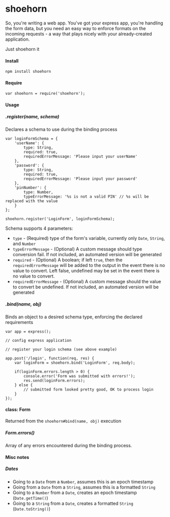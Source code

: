 # shoehorn

So, you're writing a web app. You've got your express app, you're handling the form data, but you need an easy way to enforce formats on the incoming requests - a way that plays nicely with your already-created application.

Just shoehorn it

#### Install
```
npm install shoehorn
```

#### Require
```
var shoehorn = require('shoehorn');
```

#### Usage

##### .register(name, schema)
Declares a schema to use during the binding process

```
var loginFormSchema = {
    'userName': {
        type: String,
        required: true,
        requiredErrorMessage: 'Please input your userName'
    },
    'password': {
        type: String,
        required: true,
        requiredErrorMessage: 'Please input your password'
    },
    'pinNumber': {
        type: Number,
        typeErrorMessage: '%s is not a valid PIN' // %s will be replaced with the value
    }
};

shoehorn.register('LoginForm', loginFormSchema);
```

Schema supports 4 parameters:
* `type` - (Required) type of the form's variable, currently only `Date`, `String`, and `Number`
* `typeErrorMessage` - (Optional) A custom message should type conversion fail. If not included, an automated version will be generated
* `required` - (Optional) A boolean; if left `true`, then the `requiredErrorMessage` will be added to the output in the event there is no value to convert. Left false, undefined may be set in the event there is no value to convert.
* `requiredErrorMessage` - (Optional) A custom message should the value to convert be undefined. If not included, an automated version will be generated

##### .bind(name, obj)
Binds an object to a desired schema type, enforcing the declared requirements

```
var app = express();

// config express application

// register your login schema (see above example)

app.post('/login', function(req, res) {
    var loginForm = shoehorn.bind('LoginForm', req.body);

    if(loginForm.errors.length > 0) {
        console.error('Form was submitted with errors!');
        res.send(loginForm.errors);
    } else {
        // submitted form looked pretty good, OK to process login
    }
});
```

#### class: Form
Returned from the `shoehorn#bind(name, obj)` execution

##### Form.errors()
Array of any errors encountered during the binding process.

#### Misc notes

##### Dates
* Going to a `Date` from a `Number`, assumes this is an epoch timestamp
* Going from a `Date` from a `String`, assumes this is a formatted `String`
* Going to a `Number` from a `Date`, creates an epoch timestamp (`Date.getTime()`)
* Going to a `String` from a `Date`, creates a formatted `String` (`Date.toString()`)
